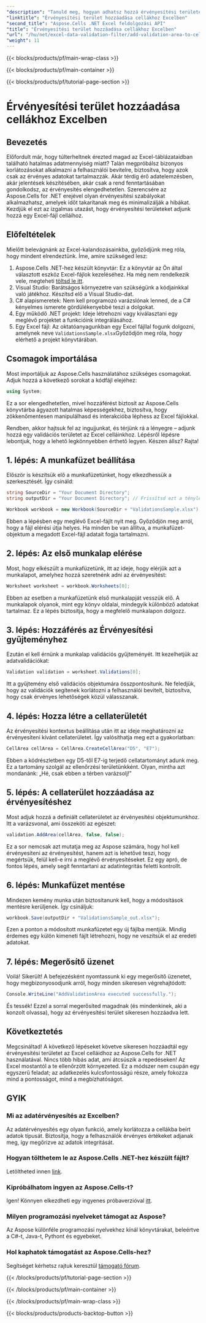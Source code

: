 ```yaml
---
"description": "Tanuld meg, hogyan adhatsz hozzá érvényesítési területeket az Excelben az Aspose.Cells for .NET használatával lépésről lépésre bemutatott útmutatónkkal. Növeld az adatintegritásodat."
"linktitle": "Érvényesítési terület hozzáadása cellákhoz Excelben"
"second_title": "Aspose.Cells .NET Excel feldolgozási API"
"title": "Érvényesítési terület hozzáadása cellákhoz Excelben"
"url": "/hu/net/excel-data-validation-filter/add-validation-area-to-cells-in-excel/"
"weight": 11
---
```


{{< blocks/products/pf/main-wrap-class >}}

{{< blocks/products/pf/main-container >}}

{{< blocks/products/pf/tutorial-page-section >}}

# Érvényesítési terület hozzáadása cellákhoz Excelben

## Bevezetés

Előfordult már, hogy túlterheltnek érezted magad az Excel-táblázataidban található hatalmas adatmennyiség miatt? Talán megpróbálsz bizonyos korlátozásokat alkalmazni a felhasználói bevitelre, biztosítva, hogy azok csak az érvényes adatokat tartalmazzák. Akár térdig érő adatelemzésben, akár jelentések készítésében, akár csak a rend fenntartásában gondolkodsz, az érvényesítés elengedhetetlen. Szerencsére az Aspose.Cells for .NET erejével olyan érvényesítési szabályokat alkalmazhatsz, amelyek időt takarítanak meg és minimalizálják a hibákat. Kezdjük el ezt az izgalmas utazást, hogy érvényesítési területeket adjunk hozzá egy Excel-fájl celláihoz.

## Előfeltételek

Mielőtt belevágnánk az Excel-kalandozásainkba, győződjünk meg róla, hogy mindent elrendeztünk. Íme, amire szükséged lesz:

1. Aspose.Cells .NET-hez készült könyvtár: Ez a könyvtár az Ön által választott eszköz Excel-fájlok kezeléséhez. Ha még nem rendelkezik vele, megteheti [töltsd le itt](https://releases.aspose.com/cells/net/).
2. Visual Studio: Barátságos környezetre van szükségünk a kódjainkkal való játékhoz. Készítsd elő a Visual Studio-dat.
3. C# alapismeretek: Nem kell programozó varázslónak lenned, de a C# kényelmes ismerete gördülékenyebbé teszi a dolgokat.
4. Egy működő .NET projekt: Ideje létrehozni vagy kiválasztani egy meglévő projektet a funkcióink integrálásához.
5. Egy Excel fájl: Az oktatóanyagunkban egy Excel fájllal fogunk dolgozni, amelynek neve `ValidationsSample.xlsx`Győződjön meg róla, hogy elérhető a projekt könyvtárában.

## Csomagok importálása

Most importáljuk az Aspose.Cells használatához szükséges csomagokat. Adjuk hozzá a következő sorokat a kódfájl elejéhez:

```csharp
using System;
```

Ez a sor elengedhetetlen, mivel hozzáférést biztosít az Aspose.Cells könyvtárba ágyazott hatalmas képességekhez, biztosítva, hogy zökkenőmentesen manipulálhasd és interakcióba léphess az Excel fájlokkal.

Rendben, akkor hajtsuk fel az ingujjunkat, és térjünk rá a lényegre – adjunk hozzá egy validációs területet az Excel celláinkhoz. Lépésről lépésre lebontjuk, hogy a lehető legkönnyebben érthető legyen. Készen állsz? Rajta!

## 1. lépés: A munkafüzet beállítása

Először is készítsük elő a munkafüzetünket, hogy elkezdhessük a szerkesztését. Így csináld:

```csharp
string SourceDir = "Your Document Directory";
string outputDir = "Your Document Directory"; // Frissítsd ezt a tényleges útvonalaiddal.

Workbook workbook = new Workbook(SourceDir + "ValidationsSample.xlsx");
```

Ebben a lépésben egy meglévő Excel-fájlt nyit meg. Győződjön meg arról, hogy a fájl elérési útja helyes. Ha minden be van állítva, a munkafüzet-objektum a megadott Excel-fájl adatait fogja tartalmazni.

## 2. lépés: Az első munkalap elérése

Most, hogy elkészült a munkafüzetünk, itt az ideje, hogy elérjük azt a munkalapot, amelyhez hozzá szeretnénk adni az érvényesítést:

```csharp
Worksheet worksheet = workbook.Worksheets[0];
```

Ebben az esetben a munkafüzetünk első munkalapját vesszük elő. A munkalapok olyanok, mint egy könyv oldalai, mindegyik különböző adatokat tartalmaz. Ez a lépés biztosítja, hogy a megfelelő munkalapon dolgozz.

## 3. lépés: Hozzáférés az Érvényesítési gyűjteményhez

Ezután el kell érnünk a munkalap validációs gyűjteményét. Itt kezelhetjük az adatvalidációkat:

```csharp
Validation validation = worksheet.Validations[0];
```

Itt a gyűjtemény első validációs objektumára összpontosítunk. Ne feledjük, hogy az validációk segítenek korlátozni a felhasználói bevitelt, biztosítva, hogy csak érvényes lehetőségek közül válasszanak.

## 4. lépés: Hozza létre a cellaterületét

Az érvényesítési kontextus beállítása után itt az ideje meghatározni az érvényesíteni kívánt cellaterületet. Így valósíthatja meg ezt a gyakorlatban:

```csharp
CellArea cellArea = CellArea.CreateCellArea("D5", "E7");
```

Ebben a kódrészletben egy D5-től E7-ig terjedő cellatartományt adunk meg. Ez a tartomány szolgál az ellenőrzési területünkként. Olyan, mintha azt mondanánk: „Hé, csak ebben a térben varázsolj!”

## 5. lépés: A cellaterület hozzáadása az érvényesítéshez

Most adjuk hozzá a definiált cellaterületet az érvényesítési objektumunkhoz. Itt a varázsvonal, ami összeköti az egészet:

```csharp
validation.AddArea(cellArea, false, false);
```

Ez a sor nemcsak azt mutatja meg az Aspose számára, hogy hol kell érvényesíteni az érvényesítést, hanem azt is lehetővé teszi, hogy megértsük, felül kell-e írni a meglévő érvényesítéseket. Ez egy apró, de fontos lépés, amely segít fenntartani az adatintegritás feletti kontrollt.

## 6. lépés: Munkafüzet mentése

Mindezen kemény munka után biztosítanunk kell, hogy a módosítások mentésre kerüljenek. Így csináljuk:

```csharp
workbook.Save(outputDir + "ValidationsSample_out.xlsx");
```

Ezen a ponton a módosított munkafüzetet egy új fájlba mentjük. Mindig érdemes egy külön kimeneti fájlt létrehozni, hogy ne veszítsük el az eredeti adatokat.

## 7. lépés: Megerősítő üzenet

Voilá! Sikerült! A befejezésként nyomtassunk ki egy megerősítő üzenetet, hogy megbizonyosodjunk arról, hogy minden sikeresen végrehajtódott:

```csharp
Console.WriteLine("AddValidationArea executed successfully.");
```

És tessék! Ezzel a sorral megerősíted magadnak (és mindenkinek, aki a konzolt olvassa), hogy az érvényesítési terület sikeresen hozzáadva lett.

## Következtetés

Megcsináltad! A következő lépéseket követve sikeresen hozzáadtál egy érvényesítési területet az Excel celláidhoz az Aspose.Cells for .NET használatával. Nincs több hibás adat, ami átcsúszik a repedéseken! Az Excel mostantól a te ellenőrzött környezeted. Ez a módszer nem csupán egy egyszerű feladat; az adatkezelés kulcsfontosságú része, amely fokozza mind a pontosságot, mind a megbízhatóságot.

## GYIK

### Mi az adatérvényesítés az Excelben?
Az adatérvényesítés egy olyan funkció, amely korlátozza a cellákba beírt adatok típusát. Biztosítja, hogy a felhasználók érvényes értékeket adjanak meg, így megőrizve az adatok integritását.

### Hogyan tölthetem le az Aspose.Cells .NET-hez készült fájlt?
Letöltheted innen [link](https://releases.aspose.com/cells/net/).

### Kipróbálhatom ingyen az Aspose.Cells-t?
Igen! Könnyen elkezdheti egy ingyenes próbaverzióval [itt](https://releases.aspose.com/).

### Milyen programozási nyelveket támogat az Aspose?
Az Aspose különféle programozási nyelvekhez kínál könyvtárakat, beleértve a C#-t, Java-t, Pythont és egyebeket.

### Hol kaphatok támogatást az Aspose.Cells-hez?
Segítséget kérhetsz rajtuk keresztül [támogató fórum](https://forum.aspose.com/c/cells/9).

{{< /blocks/products/pf/tutorial-page-section >}}

{{< /blocks/products/pf/main-container >}}

{{< /blocks/products/pf/main-wrap-class >}}

{{< blocks/products/products-backtop-button >}}